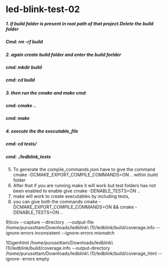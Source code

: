 # led-blink-test-02
##### 1. if build folder is present in root path of that project.Delete the build folder
##### Cmd: rm -rf build

##### 2. again create build folder and enter the build forlder
##### cmd: mkdir build
##### cmd: cd build 

##### 3. then run the cmake and make cmd:
##### cmd: cmake ..
##### cmd: make 

##### 4. execute the the executable_file
##### cmd:  cd tests/
##### cmd:  ./ledblink_tests


5) To generate the compile_commands.json have to give the command cmake -DCMAKE_EXPORT_COMPILE_COMMANDS=ON ..   within build folder
6) After that if you are running make it will work but test folders has not been enabled to enable give  cmake -DENABLE_TESTS=ON ..
7) make will work to create executables by including tests, 
8)  you can give both the commands cmake -DCMAKE_EXPORT_COMPILE_COMMANDS=ON && cmake -DENABLE_TESTS=ON ..
 
   9)lcov --capture --directory . --output-file /home/purusottam/Downloads/ledblink\ \(1\)/ledblink/build/coverage.info --ignore-errors inconsistent --ignore-errors mismatch

   10)genhtml /home/purusottam/Downloads/ledblink\ \(1\)/ledblink/build/coverage.info --output-directory /home/purusottam/Downloads/ledblink\ \(1\)/ledblink/build/coverage_html --ignore- 
      errors empty
